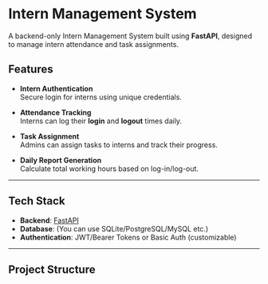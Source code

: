 # Intern Management System

A backend-only Intern Management System built using **FastAPI**, designed to manage intern attendance and task assignments.

##  Features

-  **Intern Authentication**  
  Secure login for interns using unique credentials.

-  **Attendance Tracking**  
  Interns can log their **login** and **logout** times daily.

-  **Task Assignment**  
  Admins can assign tasks to interns and track their progress.

-  **Daily Report Generation**  
  Calculate total working hours based on log-in/log-out.

---

##  Tech Stack

- **Backend**: [FastAPI](https://fastapi.tiangolo.com/)
- **Database**: (You can use SQLite/PostgreSQL/MySQL etc.)
- **Authentication**: JWT/Bearer Tokens or Basic Auth (customizable)

---

##  Project Structure

